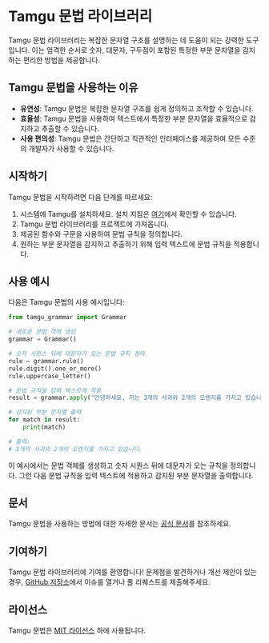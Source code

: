 # Tamgu 문법 라이브러리

Tamgu 문법 라이브러리는 복잡한 문자열 구조를 설명하는 데 도움이 되는 강력한 도구입니다. 이는 엄격한 순서로 숫자, 대문자, 구두점이 포함된 특정한 부분 문자열을 감지하는 편리한 방법을 제공합니다.

## Tamgu 문법을 사용하는 이유

- **유연성**: Tamgu 문법은 복잡한 문자열 구조를 쉽게 정의하고 조작할 수 있습니다.
- **효율성**: Tamgu 문법을 사용하여 텍스트에서 특정한 부분 문자열을 효율적으로 감지하고 추출할 수 있습니다.
- **사용 편의성**: Tamgu 문법은 간단하고 직관적인 인터페이스를 제공하여 모든 수준의 개발자가 사용할 수 있습니다.

## 시작하기

Tamgu 문법을 시작하려면 다음 단계를 따르세요:

1. 시스템에 Tamgu를 설치하세요. 설치 지침은 [여기](https://github.com/naver/tamgu)에서 확인할 수 있습니다.
2. Tamgu 문법 라이브러리를 프로젝트에 가져옵니다.
3. 제공된 함수와 구문을 사용하여 문법 규칙을 정의합니다.
4. 원하는 부분 문자열을 감지하고 추출하기 위해 입력 텍스트에 문법 규칙을 적용합니다.

## 사용 예시

다음은 Tamgu 문법의 사용 예시입니다:

```python
from tamgu_grammar import Grammar

# 새로운 문법 객체 생성
grammar = Grammar()

# 숫자 시퀀스 뒤에 대문자가 오는 문법 규칙 정의
rule = grammar.rule()
rule.digit().one_or_more()
rule.uppercase_letter()

# 문법 규칙을 입력 텍스트에 적용
result = grammar.apply("안녕하세요, 저는 3개의 사과와 2개의 오렌지를 가지고 있습니다.")

# 감지된 부분 문자열 출력
for match in result:
    print(match)

# 출력:
# 3개의 사과와 2개의 오렌지를 가지고 있습니다.
```

이 예시에서는 문법 객체를 생성하고 숫자 시퀀스 뒤에 대문자가 오는 규칙을 정의합니다. 그런 다음 문법 규칙을 입력 텍스트에 적용하고 감지된 부분 문자열을 출력합니다.

## 문서

Tamgu 문법을 사용하는 방법에 대한 자세한 문서는 [공식 문서](https://github.com/naver/tamgu)를 참조하세요.

## 기여하기

Tamgu 문법 라이브러리에 기여를 환영합니다! 문제점을 발견하거나 개선 제안이 있는 경우, [GitHub 저장소](https://github.com/naver/tamgu)에서 이슈를 열거나 풀 리퀘스트를 제출해주세요.

## 라이선스

Tamgu 문법은 [MIT 라이선스](https://github.com/naver/tamgu/blob/master/LICENSE) 하에 사용됩니다.